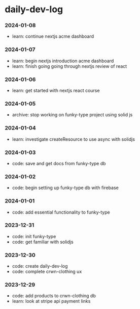 # daily-dev-log

### 2024-01-08
- learn: continue nextjs acme dashboard

### 2024-01-07
- learn: begin nextjs introduction acme dashboard
- learn: finish going going through nextjs review of react

### 2024-01-06
- learn: get started with nextjs react course

### 2024-01-05
- archive: stop working on funky-type project using solid js

### 2024-01-04
- learn: investigate createResource to use async with solidjs

### 2024-01-03
- code: save and get docs from funky-type db

### 2024-01-02
- code: begin setting up funky-type db with firebase

### 2024-01-01
- code: add essential functionality to funky-type

### 2023-12-31
- code: init funky-type
- code: get familiar with solidjs

### 2023-12-30
- code: create daily-dev-log
- code: complete crwn-clothing ux

### 2023-12-29
- code: add products to crwn-clothing db
- learn: look at stripe api payment links
